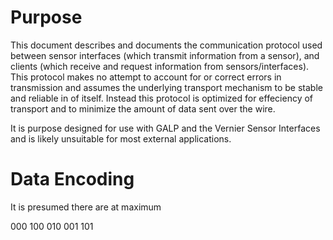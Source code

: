 
# Purpose

This document describes and documents the communication protocol used between sensor interfaces (which transmit information from a sensor), and clients (which receive and request information from sensors/interfaces). This protocol makes no attempt to account for or correct errors in transmission and assumes the underlying transport mechanism to be stable and reliable in of itself. Instead this protocol is optimized for effeciency of transport and to minimize the amount of data sent over the wire.

It is purpose designed for use with GALP and the Vernier Sensor Interfaces and is likely unsuitable for most external applications.


# Data Encoding
It is presumed there are at maximum 



000
100
010
001
101